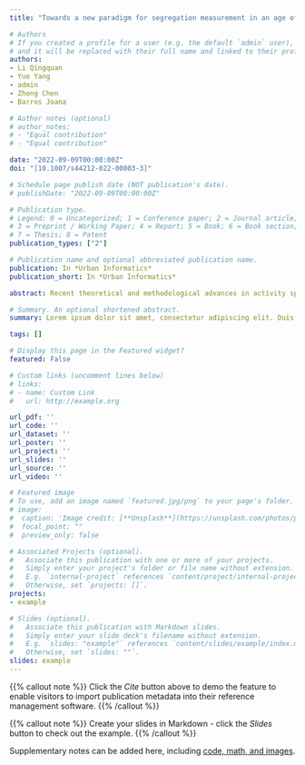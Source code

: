 ```yaml
---
title: "Towards a new paradigm for segregation measurement in an age of big data"

# Authors
# If you created a profile for a user (e.g. the default `admin` user), write the username (folder name) here 
# and it will be replaced with their full name and linked to their profile.
authors:
- Li Qingquan
- Yue Yang
- admin
- Zhong Chen
- Barros Joana

# Author notes (optional)
# author_notes:
# - "Equal contribution"
# - "Equal contribution"

date: "2022-09-09T00:00:00Z"
doi: "[10.1007/s44212-022-00003-3]"

# Schedule page publish date (NOT publication's date).
# publishDate: "2022-09-09T00:00:00Z"

# Publication type.
# Legend: 0 = Uncategorized; 1 = Conference paper; 2 = Journal article;
# 3 = Preprint / Working Paper; 4 = Report; 5 = Book; 6 = Book section;
# 7 = Thesis; 8 = Patent
publication_types: ["2"]

# Publication name and optional abbreviated publication name.
publication: In *Urban Informatics*
publication_short: In *Urban Informatics*

abstract: Recent theoretical and methodological advances in activity space and big data provide new opportunities to study socio-spatial segregation. This review first provides an overview of the literature in terms of measurements, spatial patterns, underlying causes, and social consequences of spatial segregation. These studies are mainly place-centred and static, ignoring the segregation experience across various activity spaces due to the dynamism of movements. In response to this challenge, we highlight the work in progress toward a new paradigm for segregation studies. Specifically, this review presents how and the extent to which activity space methods can advance segregation research from a people-based perspective. It explains the requirements of mobility-based methods for quantifying the dynamics of segregation due to high movement within the urban context. It then discusses and illustrates a dynamic and multi-dimensional framework to show how big data can enhance understanding segregation by capturing individuals’ spatio-temporal behaviours. The review closes with new directions and challenges for segregation research using big data.

# Summary. An optional shortened abstract.
summary: Lorem ipsum dolor sit amet, consectetur adipiscing elit. Duis posuere tellus ac convallis placerat. Proin tincidunt magna sed ex sollicitudin condimentum.

tags: []

# Display this page in the Featured widget?
featured: False

# Custom links (uncomment lines below)
# links:
# - name: Custom Link
#   url: http://example.org

url_pdf: ''
url_code: ''
url_dataset: ''
url_poster: ''
url_project: ''
url_slides: ''
url_source: ''
url_video: ''

# Featured image
# To use, add an image named `featured.jpg/png` to your page's folder. 
# image:
#  caption: 'Image credit: [**Unsplash**](https://unsplash.com/photos/pLCdAaMFLTE)'
#  focal_point: ""
#  preview_only: false

# Associated Projects (optional).
#   Associate this publication with one or more of your projects.
#   Simply enter your project's folder or file name without extension.
#   E.g. `internal-project` references `content/project/internal-project/index.md`.
#   Otherwise, set `projects: []`.
projects:
- example

# Slides (optional).
#   Associate this publication with Markdown slides.
#   Simply enter your slide deck's filename without extension.
#   E.g. `slides: "example"` references `content/slides/example/index.md`.
#   Otherwise, set `slides: ""`.
slides: example
---
```


{{% callout note %}}
Click the *Cite* button above to demo the feature to enable visitors to import publication metadata into their reference management software.
{{% /callout %}}

{{% callout note %}}
Create your slides in Markdown - click the *Slides* button to check out the example.
{{% /callout %}}

Supplementary notes can be added here, including [code, math, and images](https://wowchemy.com/docs/writing-markdown-latex/).
